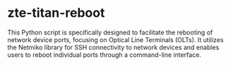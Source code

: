 # zte-titan-reboot
This Python script is specifically designed to facilitate the rebooting of network device ports, focusing on Optical Line Terminals (OLTs). It utilizes the Netmiko library for SSH connectivity to network devices and enables users to reboot individual ports through a command-line interface.
